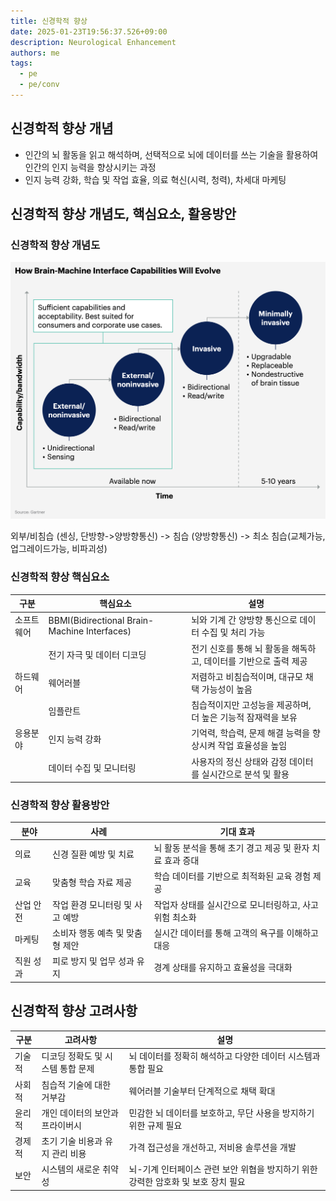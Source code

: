 ```yaml
---
title: 신경학적 향상
date: 2025-01-23T19:56:37.526+09:00
description: Neurological Enhancement
authors: me
tags:
  - pe
  - pe/conv
---
```


## 신경학적 향상 개념

- 인간의 뇌 활동을 읽고 해석하며, 선택적으로 뇌에 데이터를 쓰는 기술을 활용하여 인간의 인지 능력을 향상시키는 과정
- 인지 능력 강화, 학습 및 작업 효율, 의료 혁신(시력, 청력), 차세대 마케팅

## 신경학적 향상 개념도, 핵심요소, 활용방안

### 신경학적 향상 개념도

![Neurological Enhancement](./assets/neurological-enhancement.png)

외부/비침습 (센싱, 단방향->양방향통신) -> 침습 (양방향통신) -> 최소 침습(교체가능, 업그레이드가능, 비파괴성)

### 신경학적 향상 핵심요소

| 구분 | 핵심요소 | 설명 |
| --- | --- | --- |
| 소프트웨어 | BBMI(Bidirectional Brain-Machine Interfaces) | 뇌와 기계 간 양방향 통신으로 데이터 수집 및 처리 가능 |
| | 전기 자극 및 데이터 디코딩 | 전기 신호를 통해 뇌 활동을 해독하고, 데이터를 기반으로 출력 제공 |
| 하드웨어 | 웨어러블 | 저렴하고 비침습적이며, 대규모 채택 가능성이 높음 |
| | 임플란트 | 침습적이지만 고성능을 제공하며, 더 높은 기능적 잠재력을 보유 |
| 응용분야 | 인지 능력 강화 | 기억력, 학습력, 문제 해결 능력을 향상시켜 작업 효율성을 높임 |
| | 데이터 수집 및 모니터링 | 사용자의 정신 상태와 감정 데이터를 실시간으로 분석 및 활용 |

### 신경학적 향상 활용방안

| 분야 | 사례 | 기대 효과 |
| --- | --- | --- |
| 의료 | 신경 질환 예방 및 치료 | 뇌 활동 분석을 통해 초기 경고 제공 및 환자 치료 효과 증대 |
| 교육 | 맞춤형 학습 자료 제공 | 학습 데이터를 기반으로 최적화된 교육 경험 제공 |
| 산업 안전 | 작업 환경 모니터링 및 사고 예방 | 작업자 상태를 실시간으로 모니터링하고, 사고 위험 최소화 |
| 마케팅 | 소비자 행동 예측 및 맞춤형 제안 | 실시간 데이터를 통해 고객의 욕구를 이해하고 대응 |
| 직원 성과 | 피로 방지 및 업무 성과 유지 | 경계 상태를 유지하고 효율성을 극대화 |

## 신경학적 향상 고려사항

| 구분 | 고려사항 | 설명 |
| --- | --- | --- |
| 기술적 | 디코딩 정확도 및 시스템 통합 문제 | 뇌 데이터를 정확히 해석하고 다양한 데이터 시스템과 통합 필요 |
| 사회적 | 침습적 기술에 대한 거부감 | 웨어러블 기술부터 단계적으로 채택 확대 |
| 윤리적 | 개인 데이터의 보안과 프라이버시 | 민감한 뇌 데이터를 보호하고, 무단 사용을 방지하기 위한 규제 필요 |
| 경제적 | 초기 기술 비용과 유지 관리 비용 | 가격 접근성을 개선하고, 저비용 솔루션을 개발 |
| 보안 | 시스템의 새로운 취약성 | 뇌-기계 인터페이스 관련 보안 위협을 방지하기 위한 강력한 암호화 및 보호 장치 필요 |
